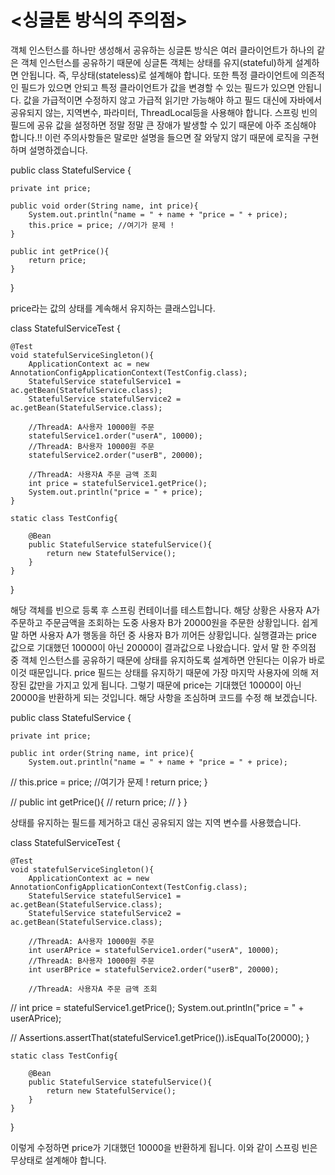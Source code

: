 # <싱글톤 방식의 주의점>

객체 인스턴스를 하나만 생성해서 공유하는 싱글톤 방식은 여러 클라이언트가 하나의 같은 객체 인스턴스를 공유하기 때문에 싱글톤 객체는 상태를 유지(stateful)하게 설계하면 안됩니다.
즉, 무상태(stateless)로 설계해야 합니다. 또한 특정 클라이언트에 의존적인 필드가 있으면 안되고 특정 클라이언트가 값을 변경할 수 있는 필드가 있으면 안됩니다.
값을 가급적이면 수정하지 않고 가급적 읽기만 가능해야 하고 필드 대신에 자바에서 공유되지 않는, 지역변수, 파라미터, ThreadLocal등을 사용해야 합니다.
스프링 빈의 필드에 공유 값을 설정하면 정말 정말 큰 장애가 발생할 수 있기 때문에 아주 조심해야 합니다.!!
이런 주의사항들은 말로만 설명을 들으면 잘 와닿지 않기 때문에 로직을 구현하며 설명하겠습니다.

public class StatefulService {

    private int price;

    public void order(String name, int price){
        System.out.println("name = " + name + "price = " + price);
        this.price = price; //여기가 문제 !
    }

    public int getPrice(){
        return price;
    }
}
 
price라는 값의 상태를 계속해서 유지하는 클래스입니다.

class StatefulServiceTest {

    @Test
    void statefulServiceSingleton(){
        ApplicationContext ac = new AnnotationConfigApplicationContext(TestConfig.class);
        StatefulService statefulService1 = ac.getBean(StatefulService.class);
        StatefulService statefulService2 = ac.getBean(StatefulService.class);

        //ThreadA: A사용자 10000원 주문
        statefulService1.order("userA", 10000);
        //ThreadA: B사용자 10000원 주문
        statefulService2.order("userB", 20000);

        //ThreadA: 사용자A 주문 금액 조회
        int price = statefulService1.getPrice();
        System.out.println("price = " + price);
    }

    static class TestConfig{

        @Bean
        public StatefulService statefulService(){
            return new StatefulService();
        }
    }
}
 
해당 객체를 빈으로 등록 후 스프링 컨테이너를 테스트합니다. 해당 상황은 사용자 A가 주문하고 주문금액을 조회하는 도중  사용자 B가 20000원을 주문한 상황입니다.
쉽게 말 하면 사용자 A가 행동을 하던 중 사용자 B가 끼어든 상황입니다. 실행결과는 price 값으로 기대했던 10000이 아닌 20000이 결과값으로 나왔습니다.
앞서 말 한 주의점 중 객체 인스턴스를 공유하기 때문에 상태를 유지하도록 설계하면 안된다는 이유가 바로 이것 때문입니다.
price 필드는 상태를 유지하기 때문에 가장 마지막 사용자에 의해 저장된 값만을 가지고 있게 됩니다.
그렇기 때문에 price는 기대했던 10000이 아닌 20000을 반환하게 되는 것입니다. 해당 사항을 조심하며 코드를 수정 해 보겠습니다.

 public class StatefulService {

    private int price;

    public int order(String name, int price){
        System.out.println("name = " + name + "price = " + price);
//        this.price = price; //여기가 문제 !
        return price;
    }

//    public int getPrice(){
//        return price;
//    }
}
 
상태를 유지하는 필드를 제거하고 대신 공유되지 않는 지역 변수를 사용했습니다.

class StatefulServiceTest {

    @Test
    void statefulServiceSingleton(){
        ApplicationContext ac = new AnnotationConfigApplicationContext(TestConfig.class);
        StatefulService statefulService1 = ac.getBean(StatefulService.class);
        StatefulService statefulService2 = ac.getBean(StatefulService.class);

        //ThreadA: A사용자 10000원 주문
        int userAPrice = statefulService1.order("userA", 10000);
        //ThreadA: B사용자 10000원 주문
        int userBPrice = statefulService2.order("userB", 20000);

        //ThreadA: 사용자A 주문 금액 조회
//        int price = statefulService1.getPrice();
        System.out.println("price = " + userAPrice);

//        Assertions.assertThat(statefulService1.getPrice()).isEqualTo(20000);
    }

    static class TestConfig{

        @Bean
        public StatefulService statefulService(){
            return new StatefulService();
        }
    }
}
 
이렇게 수정하면 price가 기대했던 10000을 반환하게 됩니다. 이와 같이 스프링 빈은 무상태로 설계해야 합니다.
